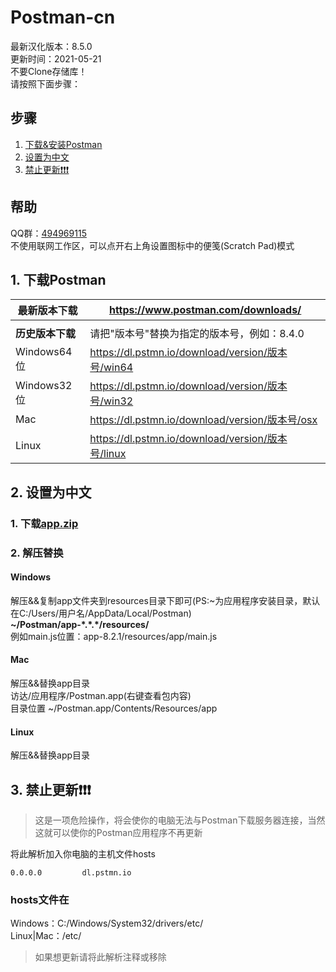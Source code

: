 # Postman-cn
最新汉化版本：8.5.0  
更新时间：2021-05-21  
不要Clone存储库！  
请按照下面步骤：

## 步骤
1. [下载&安装Postman](#1-下载Postman)  
2. [设置为中文](#2-设置为中文)  
3. [禁止更新❗❗❗](#3-禁止更新)  

## 帮助
QQ群：[494969115](https://jq.qq.com/?_wv=1027&k=WAheqTCx)  
不使用联网工作区，可以点开右上角设置图标中的便笺(Scratch Pad)模式


## 1. 下载Postman
|最新版本下载|https://www.postman.com/downloads/|
|---|---|
|||
|**历史版本下载**|请把"版本号"替换为指定的版本号，例如：8.4.0|
|Windows64位|https://dl.pstmn.io/download/version/版本号/win64|
|Windows32位|https://dl.pstmn.io/download/version/版本号/win32|
|Mac|https://dl.pstmn.io/download/version/版本号/osx|
|Linux|https://dl.pstmn.io/download/version/版本号/linux|


## 2. 设置为中文
### 1. 下载[**app.zip**](https://github.com/hlmd/Postman-cn/releases)  

### 2. 解压替换
#### Windows
解压&&复制app文件夹到resources目录下即可(PS:\~为应用程序安装目录，默认在C:/Users/用户名/AppData/Local/Postman)  
**\~/Postman/app-\*.\*.\*/resources/**  
例如main.js位置：app-8.2.1/resources/app/main.js

#### Mac
解压&&替换app目录  
访达/应用程序/Postman.app(右键查看包内容)  
目录位置 ~/Postman.app/Contents/Resources/app

#### Linux
解压&&替换app目录


## 3. 禁止更新❗❗❗
> 这是一项危险操作，将会使你的电脑无法与Postman下载服务器连接，当然这就可以使你的Postman应用程序不再更新  

将此解析加入你电脑的主机文件hosts
```
0.0.0.0         dl.pstmn.io
```
### hosts文件在
Windows：C:/Windows/System32/drivers/etc/  
Linux|Mac：/etc/

> 如果想更新请将此解析注释或移除


